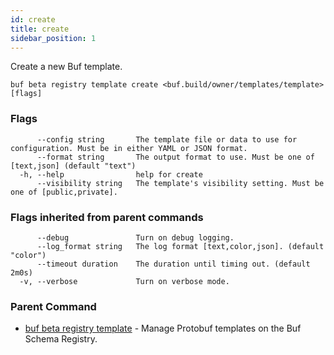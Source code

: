 ```yaml
---
id: create
title: create
sidebar_position: 1
---
```

Create a new Buf template.

```
buf beta registry template create <buf.build/owner/templates/template> [flags]
```

### Flags

```
      --config string       The template file or data to use for configuration. Must be in either YAML or JSON format.
      --format string       The output format to use. Must be one of [text,json] (default "text")
  -h, --help                help for create
      --visibility string   The template's visibility setting. Must be one of [public,private].
```

### Flags inherited from parent commands

```
      --debug               Turn on debug logging.
      --log_format string   The log format [text,color,json]. (default "color")
      --timeout duration    The duration until timing out. (default 2m0s)
  -v, --verbose             Turn on verbose mode.
```

### Parent Command

* [buf beta registry template](index.md)	 - Manage Protobuf templates on the Buf Schema Registry.
